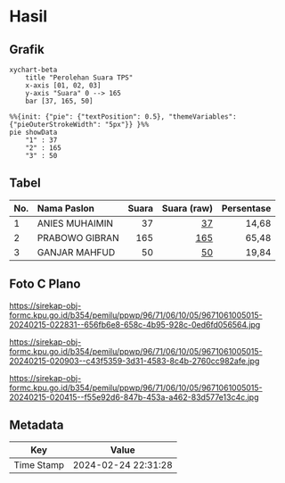 # Hasil

## Grafik

```mermaid
xychart-beta
    title "Perolehan Suara TPS"
    x-axis [01, 02, 03]
    y-axis "Suara" 0 --> 165
    bar [37, 165, 50]
```

```mermaid
%%{init: {"pie": {"textPosition": 0.5}, "themeVariables": {"pieOuterStrokeWidth": "5px"}} }%%
pie showData
    "1" : 37
    "2" : 165
    "3" : 50
```

## Tabel

| No. | Nama Paslon    | Suara | Suara (raw) | Persentase |
|:--- |:-------------- | -----:| -----------:| ----------:|
| 1   | ANIES MUHAIMIN | 37    | [37][p-1]   | 14,68      |
| 2   | PRABOWO GIBRAN | 165   | [165][p-2]  | 65,48      |
| 3   | GANJAR MAHFUD  | 50    | [50][p-3]   | 19,84      |


[p-1]: https://github.com/gigit-pemilu/pemilu-2024-96-papua-barat-daya/blob/main/pilpres/hitung-suara/sub/96-papua-barat-daya/sub/71-kota-sorong/sub/06-sorong-manoi/sub/1005-klasabi/sub/015-tps/sub/paslon-1.txt
[p-2]: https://github.com/gigit-pemilu/pemilu-2024-96-papua-barat-daya/blob/main/pilpres/hitung-suara/sub/96-papua-barat-daya/sub/71-kota-sorong/sub/06-sorong-manoi/sub/1005-klasabi/sub/015-tps/sub/paslon-2.txt
[p-3]: https://github.com/gigit-pemilu/pemilu-2024-96-papua-barat-daya/blob/main/pilpres/hitung-suara/sub/96-papua-barat-daya/sub/71-kota-sorong/sub/06-sorong-manoi/sub/1005-klasabi/sub/015-tps/sub/paslon-3.txt

## Foto C Plano

https://sirekap-obj-formc.kpu.go.id/b354/pemilu/ppwp/96/71/06/10/05/9671061005015-20240215-022831--656fb6e8-658c-4b95-928c-0ed6fd056564.jpg

https://sirekap-obj-formc.kpu.go.id/b354/pemilu/ppwp/96/71/06/10/05/9671061005015-20240215-020903--c43f5359-3d31-4583-8c4b-2760cc982afe.jpg

https://sirekap-obj-formc.kpu.go.id/b354/pemilu/ppwp/96/71/06/10/05/9671061005015-20240215-020415--f55e92d6-847b-453a-a462-83d577e13c4c.jpg


## Metadata

| Key        | Value               |
| ---------- | ------------------- |
| Time Stamp | 2024-02-24 22:31:28 |



